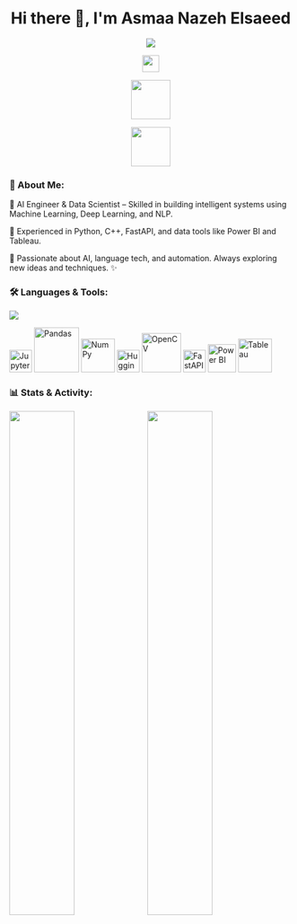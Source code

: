 <h1 align="center">Hi there 👋, I'm Asmaa Nazeh Elsaeed</h1>

<p align="center">
  <a href="https://github.com/DenverCoder1/readme-typing-svg">
    <img src="https://readme-typing-svg.herokuapp.com/?lines=AI%20Engineer;Data%20Scientist;Machine%20Learning%20%26%20Deep%20Learning;Always%20learning%20new%20things&center=true&width=500&height=50">
  </a>
</p>

<p align="center">
  <img src="https://komarev.com/ghpvc/?username=Asmaa-Nazeh&color=blue" height="30"/>
</p>

<p align="center">
  <a href="https://www.linkedin.com/in/asmaa-nazeh">
    <img src="https://user-images.githubusercontent.com/88904952/234979284-68c11d7f-1acc-4f0c-ac78-044e1037d7b0.png" height="70"/>
  </a>
</p>

<p align="center">
  <a href="https://www.kaggle.com/asmaanazeh">
    <img src="https://www.kaggle.com/static/images/site-logo.svg" height="70"/>
  </a>
</p>

<h3 align="left">💎 About Me:</h3>
<p align="left">🔹 AI Engineer & Data Scientist – Skilled in building intelligent systems using Machine Learning, Deep Learning, and NLP.</p>
<p align="left">🔹 Experienced in Python, C++, FastAPI, and data tools like Power BI and Tableau.</p>
<p align="left">🔹 Passionate about AI, language tech, and automation. Always exploring new ideas and techniques. ✨</p>

<h3 align="left">🛠️ Languages & Tools:</h3>
<p align="left">
  <img src="https://skillicons.dev/icons?i=python,cpp,docker,git,vscode,linux,pytorch,tensorflow" />
</p>

<p align="left">
  <img src="https://upload.wikimedia.org/wikipedia/commons/3/38/Jupyter_logo.svg" alt="Jupyter" width="40" />
  <img src="https://upload.wikimedia.org/wikipedia/commons/1/10/Pandas_logo.svg" alt="Pandas" width="80" />
  <img src="https://upload.wikimedia.org/wikipedia/commons/3/31/NumPy_logo_2020.svg" alt="NumPy" width="60" />
  <img src="https://huggingface.co/front/assets/huggingface_logo-noborder.svg" alt="Hugging Face" width="40" />
  <img src="https://upload.wikimedia.org/wikipedia/commons/3/3f/OpenCV_Logo_with_text_svg_version.svg" alt="OpenCV" width="70" />
  <img src="https://cdn.worldvectorlogo.com/logos/fastapi.svg" alt="FastAPI" width="40" />
  <img src="https://upload.wikimedia.org/wikipedia/commons/c/c8/Microsoft_Power_BI_Logo.svg" alt="Power BI" width="50" />
  <img src="https://upload.wikimedia.org/wikipedia/commons/4/4b/Tableau_Logo.png" alt="Tableau" width="60" />
</p>

<h3 align="left">📊 Stats & Activity:</h3>
<p align="left">
  <img width="48%" src="https://github-readme-stats.vercel.app/api?username=Asmaa-Nazeh&show_icons=true&theme=radical" />
  <img width="48%" src="https://github-readme-stats.vercel.app/api/top-langs/?username=Asmaa-Nazeh&layout=compact&theme=radical" />
</p>

